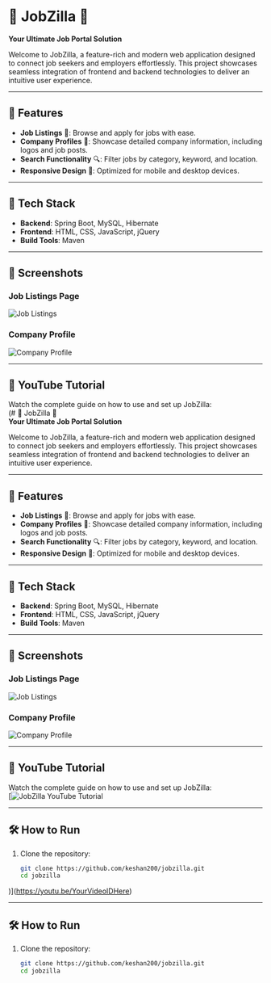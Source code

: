 # 🌟 JobZilla 🌟  
**Your Ultimate Job Portal Solution**  

Welcome to JobZilla, a feature-rich and modern web application designed to connect job seekers and employers effortlessly. This project showcases seamless integration of frontend and backend technologies to deliver an intuitive user experience.  

---

## 🚀 Features  
- **Job Listings** 📝: Browse and apply for jobs with ease.  
- **Company Profiles** 🏢: Showcase detailed company information, including logos and job posts.  
- **Search Functionality** 🔍: Filter jobs by category, keyword, and location.  
- **Responsive Design** 📱: Optimized for mobile and desktop devices.  

---

## 🔧 Tech Stack  
- **Backend**: Spring Boot, MySQL, Hibernate  
- **Frontend**: HTML, CSS, JavaScript, jQuery  
- **Build Tools**: Maven  

---

## 📸 Screenshots  

### Job Listings Page  
![Job Listings](https://via.placeholder.com/800x400?text=Job+Listings+Page)  

### Company Profile  
![Company Profile](https://via.placeholder.com/800x400?text=Company+Profile)  

---

## 🎥 YouTube Tutorial  
Watch the complete guide on how to use and set up JobZilla:  
(# 🌟 JobZilla 🌟  
**Your Ultimate Job Portal Solution**  

Welcome to JobZilla, a feature-rich and modern web application designed to connect job seekers and employers effortlessly. This project showcases seamless integration of frontend and backend technologies to deliver an intuitive user experience.  

---

## 🚀 Features  
- **Job Listings** 📝: Browse and apply for jobs with ease.  
- **Company Profiles** 🏢: Showcase detailed company information, including logos and job posts.  
- **Search Functionality** 🔍: Filter jobs by category, keyword, and location.  
- **Responsive Design** 📱: Optimized for mobile and desktop devices.  

---

## 🔧 Tech Stack  
- **Backend**: Spring Boot, MySQL, Hibernate  
- **Frontend**: HTML, CSS, JavaScript, jQuery  
- **Build Tools**: Maven  

---

## 📸 Screenshots  

### Job Listings Page  
![Job Listings](https://via.placeholder.com/800x400?text=Job+Listings+Page)  

### Company Profile  
![Company Profile](https://via.placeholder.com/800x400?text=Company+Profile)  

---

## 🎥 YouTube Tutorial  
Watch the complete guide on how to use and set up JobZilla:  
[![JobZilla YouTube Tutorial](https://youtu.be/rhJC0YZPhEA)  

---

## 🛠️ How to Run  

1. Clone the repository:  
   ```bash
   git clone https://github.com/keshan200/jobzilla.git
   cd jobzilla
)](https://youtu.be/YourVideoIDHere)  

---

## 🛠️ How to Run  

1. Clone the repository:  
   ```bash
   git clone https://github.com/keshan200/jobzilla.git
   cd jobzilla
